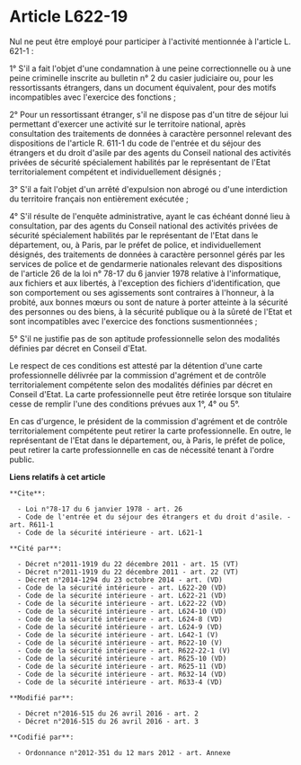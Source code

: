 # Article L622-19

Nul ne peut être employé pour participer à l'activité mentionnée à l'article L. 621-1 : 

1° S'il a fait l'objet d'une condamnation à une peine correctionnelle ou à une peine criminelle inscrite au bulletin n° 2 du
casier judiciaire ou, pour les ressortissants étrangers, dans un document équivalent, pour des motifs incompatibles avec
l'exercice des fonctions ; 

2° Pour un ressortissant étranger, s'il ne dispose pas d'un titre de séjour lui permettant d'exercer une activité sur le
territoire national, après consultation des traitements de données à caractère personnel relevant des dispositions de
l'article R. 611-1 du code de l'entrée et du séjour des étrangers et du droit d'asile par des agents          du Conseil
national des activités privées de sécurité spécialement habilités par le représentant de l'Etat territorialement compétent et
individuellement désignés ; 

3° S'il a fait l'objet d'un arrêté d'expulsion non abrogé ou d'une interdiction du territoire français non entièrement
exécutée ; 

4° S'il résulte de l'enquête administrative, ayant le cas échéant donné lieu à consultation, par des agents          du
Conseil national des activités privées de sécurité spécialement habilités par le représentant de l'Etat dans le département,
ou, à Paris, par le préfet de police, et individuellement désignés, des traitements de données à caractère personnel gérés
par les services de police et de gendarmerie nationales relevant des dispositions de l'article 26 de la loi n° 78-17 du 6
janvier 1978 relative à l'informatique, aux fichiers et aux libertés, à l'exception des fichiers d'identification, que son
comportement ou ses agissements sont contraires à l'honneur, à la probité, aux bonnes mœurs ou sont de nature à porter
atteinte à la sécurité des personnes ou des biens, à la sécurité publique ou à la sûreté de l'Etat et sont incompatibles avec
l'exercice des fonctions susmentionnées ; 

5° S'il ne justifie pas de son aptitude professionnelle selon des modalités définies par décret en Conseil d'Etat. 

Le respect de ces conditions est attesté par la détention d'une carte professionnelle délivrée par la commission d'agrément
et de contrôle territorialement compétente selon des modalités définies par décret en Conseil d'Etat. La carte
professionnelle peut être retirée lorsque son titulaire cesse de remplir l'une des conditions prévues aux 1°, 4° ou 5°. 

En cas d'urgence, le président de la commission d'agrément et de contrôle territorialement compétente peut retirer la carte
professionnelle. En outre, le représentant de l'Etat dans le département, ou, à Paris, le préfet de police, peut retirer la
carte professionnelle en cas de nécessité tenant à l'ordre public.

**Liens relatifs à cet article**

	**Cite**:

	  - Loi n°78-17 du 6 janvier 1978 - art. 26
	  - Code de l'entrée et du séjour des étrangers et du droit d'asile. - art. R611-1
	  - Code de la sécurité intérieure - art. L621-1

	**Cité par**:

	  - Décret n°2011-1919 du 22 décembre 2011 - art. 15 (VT)
	  - Décret n°2011-1919 du 22 décembre 2011 - art. 22 (VT)
	  - Décret n°2014-1294 du 23 octobre 2014 - art. (VD)
	  - Code de la sécurité intérieure - art. L622-20 (VD)
	  - Code de la sécurité intérieure - art. L622-21 (VD)
	  - Code de la sécurité intérieure - art. L622-22 (VD)
	  - Code de la sécurité intérieure - art. L624-10 (VD)
	  - Code de la sécurité intérieure - art. L624-8 (VD)
	  - Code de la sécurité intérieure - art. L624-9 (VD)
	  - Code de la sécurité intérieure - art. L642-1 (V)
	  - Code de la sécurité intérieure - art. R622-10 (V)
	  - Code de la sécurité intérieure - art. R622-22-1 (V)
	  - Code de la sécurité intérieure - art. R625-10 (VD)
	  - Code de la sécurité intérieure - art. R625-11 (VD)
	  - Code de la sécurité intérieure - art. R632-14 (VD)
	  - Code de la sécurité intérieure - art. R633-4 (VD)

	**Modifié par**:

	  - Décret n°2016-515 du 26 avril 2016 - art. 2
	  - Décret n°2016-515 du 26 avril 2016 - art. 3

	**Codifié par**:

	  - Ordonnance n°2012-351 du 12 mars 2012 - art. Annexe
